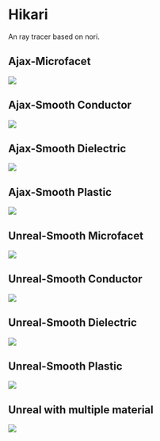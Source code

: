 # Hikari

An ray tracer based on nori.

## Ajax-Microfacet
![](https://github.com/BlauHimmel/Hikari/blob/master/screenshot/Ajax-microfacet.png)

## Ajax-Smooth Conductor
![](https://github.com/BlauHimmel/Hikari/blob/master/screenshot/Ajax-conductor.png)

## Ajax-Smooth Dielectric
![](https://github.com/BlauHimmel/Hikari/blob/master/screenshot/Ajax-dielectric.png)

## Ajax-Smooth Plastic
![](https://github.com/BlauHimmel/Hikari/blob/master/screenshot/Ajax-plastic.png)

## Unreal-Smooth Microfacet
![](https://github.com/BlauHimmel/Hikari/blob/master/screenshot/Unreal-microfacet.png)

## Unreal-Smooth Conductor
![](https://github.com/BlauHimmel/Hikari/blob/master/screenshot/Unreal-conductor.png)

## Unreal-Smooth Dielectric
![](https://github.com/BlauHimmel/Hikari/blob/master/screenshot/Unreal-dielectric.png)

## Unreal-Smooth Plastic
![](https://github.com/BlauHimmel/Hikari/blob/master/screenshot/Unreal-plastic.png)

## Unreal with multiple material
![](https://github.com/BlauHimmel/Hikari/blob/master/screenshot/Matball.png)